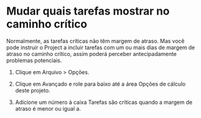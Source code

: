 # Mudar quais tarefas mostrar no caminho crítico
Normalmente, as tarefas críticas não têm margem de atraso. Mas você pode instruir o Project a incluir tarefas com um ou mais dias de margem de atraso no caminho crítico, assim poderá perceber antecipadamente problemas potenciais.

1. Clique em Arquivo > Opções.

2. Clique em Avançado e role para baixo até a área Opções de cálculo deste projeto.

3. Adicione um número à caixa Tarefas são críticas quando a margem de atraso é menor ou igual a.